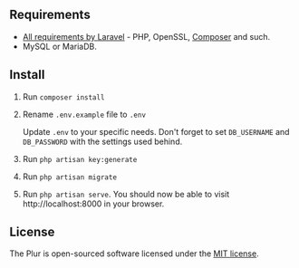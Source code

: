 ## Requirements
- [All requirements by Laravel](https://laravel.com/docs/installation#server-requirements) - PHP, OpenSSL, [Composer](https://getcomposer.org/) and such.
- MySQL or MariaDB.


## Install
1. Run `composer install`

2. Rename `.env.example` file to `.env`

   Update `.env` to your specific needs. Don't forget to set `DB_USERNAME` and `DB_PASSWORD` with the settings used behind.

3. Run `php artisan key:generate`

4. Run `php artisan migrate`

5. Run `php artisan serve`. You should now be able to visit http://localhost:8000 in your browser.


## License
The Plur is open-sourced software licensed under the [MIT license](https://github.com/realodix/plur/blob/master/LICENSE).
